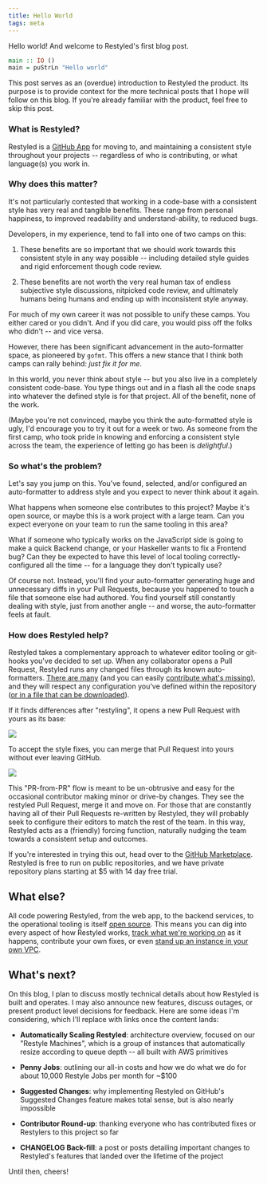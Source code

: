 ```yaml
---
title: Hello World
tags: meta
---
```


Hello world! And welcome to Restyled's first blog post.

```hs
main :: IO ()
main = puStrLn "Hello world"
```

This post serves as an (overdue) introduction to Restyled the product. Its
purpose is to provide context for the more technical posts that I hope will
follow on this blog. If you're already familiar with the product, feel free to
skip this post.

### What is Restyled?

Restyled is a [GitHub App][app] for moving to, and maintaining a consistent
style throughout your projects -- regardless of who is contributing, or what
language(s) you work in.

[app]: https://github.com/marketplace/restyled-io

### Why does this matter?

It's not particularly contested that working in a code-base with a consistent
style has very real and tangible benefits. These range from personal happiness,
to improved readability and understand-ability, to reduced bugs.

Developers, in my experience, tend to fall into one of two camps on this:

1. These benefits are so important that we should work towards this consistent
   style in any way possible -- including detailed style guides and rigid
   enforcement though code review.

1. These benefits are not worth the very real human tax of endless subjective
   style discussions, nitpicked code review, and ultimately humans being humans
   and ending up with inconsistent style anyway.

For much of my own career it was not possible to unify these camps. You either
cared or you didn't. And if you did care, you would piss off the folks who
didn't -- and vice versa.

However, there has been significant advancement in the auto-formatter space, as
pioneered by `gofmt`. This offers a new stance that I think both camps can rally
behind: _just fix it for me_.

In this world, you never think about style -- but you also live in a completely
consistent code-base. You type things out and in a flash all the code snaps into
whatever the defined style is for that project. All of the benefit, none of the
work.

(Maybe you're not convinced, maybe you think the auto-formatted style is ugly,
I'd encourage you to try it out for a week or two. As someone from the first
camp, who took pride in knowing and enforcing a consistent style across the
team, the experience of letting go has been is _delightful_.)

### So what's the problem?

Let's say you jump on this. You've found, selected, and/or configured an
auto-formatter to address style and you expect to never think about it again.

What happens when someone else contributes to this project? Maybe it's open
source, or maybe this is a work project with a large team. Can you expect
everyone on your team to run the same tooling in this area?

What if someone who typically works on the JavaScript side is going to make a
quick Backend change, or your Haskeller wants to fix a Frontend bug? Can they be
expected to have this level of local tooling correctly-configured all the time
-- for a language they don't typically use?

Of course not. Instead, you'll find your auto-formatter generating huge and
unnecessary diffs in your Pull Requests, because you happened to touch a file
that someone else had authored. You find yourself still constantly dealing with
style, just from another angle -- and worse, the auto-formatter feels at fault.

### How does Restyled help?

Restyled takes a complementary approach to whatever editor tooling or git-hooks
you've decided to set up. When any collaborator opens a Pull Request, Restyled
runs any changed files through its known auto-formatters. [There are
many][restylers] (and you can easily [contribute what's missing][add_restyler]),
and they will respect any configuration you've defined within the repository
([or in a file that can be downloaded][remote_files]).

[restylers]: https://github.com/restyled-io/restyled.io/wiki/Available-Restylers
[add_restyler]: https://github.com/restyled-io/restyled.io/wiki/Adding-a-Restyler
[remote_files]: https://github.com/restyled-io/restyled.io/wiki/Configuring-Restyled#remote-files

If it finds differences after "restyling", it opens a new Pull Request with
yours as its base:

![](https://restyled.io/static/img/docs/minor-differences.png)

To accept the style fixes, you can merge that Pull Request into yours without
ever leaving GitHub.

![](https://restyled.io/static/img/docs/merge-button.png)

This "PR-from-PR" flow is meant to be un-obtrusive and easy for the occasional
contributor making minor or drive-by changes. They see the restyled Pull
Request, merge it and move on. For those that are constantly having all of their
Pull Requests re-written by Restyled, they will probably seek to configure their
editors to match the rest of the team. In this way, Restyled acts as a
(friendly) forcing function, naturally nudging the team towards a consistent
setup and outcomes.

If you're interested in trying this out, head over to the [GitHub
Marketplace][app]. Restyled is free to run on public repositories, and we have
private repository plans starting at $5 with 14 day free trial.

## What else?

All code powering Restyled, from the web app, to the backend services, to the
operational tooling is itself [open source][org]. This means you can dig into
every aspect of how Restyled works, [track what we're working on][project] as it
happens, contribute your own fixes, or even [stand up an instance in your own
VPC][stacks].

[org]: https://github.com/restyled-io
[project]: https://github.com/orgs/restyled-io/projects/1
[stacks]: https://github.com/restyled-io/ops/tree/master/infra/stacks

## What's next?

On this blog, I plan to discuss mostly technical details about how Restyled is
built and operates. I may also announce new features, discuss outages, or
present product level decisions for feedback. Here are some ideas I'm
considering, which I'll replace with links once the content lands:

- **Automatically Scaling Restyled**: architecture overview, focused on our
  "Restyle Machines", which is a group of instances that automatically resize
  according to queue depth -- all built with AWS primitives

- **Penny Jobs**: outlining our all-in costs and how we do what we do for about
  10,000 Restyle Jobs per month for ~$100

- **Suggested Changes**: why implementing Restyled on GitHub's Suggested Changes
  feature makes total sense, but is also nearly impossible

- **Contributor Round-up**: thanking everyone who has contributed fixes or
  Restylers to this project so far

- **CHANGELOG Back-fill**: a post or posts detailing important changes to
  Restyled's features that landed over the lifetime of the project


Until then, cheers!
